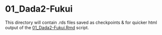 # 01_Dada2-Fukui

This directory will contain .rds files saved as checkpoints & for quicker html output of the [01_Dada2-Fukui.Rmd](../../../../../scripts/analysis-individual/Fukui-2020/01_Dada2-Fukui.Rmd) script.